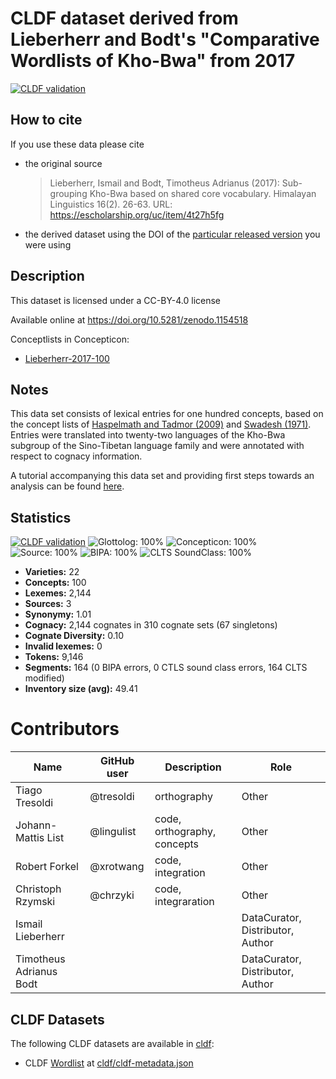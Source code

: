 # CLDF dataset derived from Lieberherr and Bodt's "Comparative Wordlists of Kho-Bwa" from 2017

[![CLDF validation](https://github.com/lexibank/lieberherrkhobwa/workflows/CLDF-validation/badge.svg)](https://github.com/lexibank/lieberherrkhobwa/actions?query=workflow%3ACLDF-validation)

## How to cite

If you use these data please cite
- the original source
  > Lieberherr, Ismail and Bodt, Timotheus Adrianus (2017): Sub-grouping Kho-Bwa based on shared core vocabulary. Himalayan Linguistics 16(2). 26-63. URL: https://escholarship.org/uc/item/4t27h5fg
- the derived dataset using the DOI of the [particular released version](../../releases/) you were using

## Description


This dataset is licensed under a CC-BY-4.0 license

Available online at https://doi.org/10.5281/zenodo.1154518


Conceptlists in Concepticon:
- [Lieberherr-2017-100](https://concepticon.clld.org/contributions/Lieberherr-2017-100)
## Notes

This data set consists of lexical entries for one hundred
concepts, based on the concept lists of [Haspelmath and Tadmor (2009)](https://concepticon.clld.org/contributions/Haspelmath-2009-1460) and [Swadesh (1971)](https://concepticon.clld.org/contributions/Swadesh-1971-100).
Entries were translated into twenty-two languages of the Kho-Bwa subgroup of the Sino-Tibetan language family and were annotated with respect to cognacy information.

A tutorial accompanying this data set and providing first steps towards an analysis can be found [here](https://github.com/lexibank/phylogenetics-data-management-tutorial/blob/master/Tutorial.md).



## Statistics


[![CLDF validation](https://github.com/lexibank/lieberherrkhobwa/workflows/CLDF-validation/badge.svg)](https://github.com/lexibank/lieberherrkhobwa/actions?query=workflow%3ACLDF-validation)
![Glottolog: 100%](https://img.shields.io/badge/Glottolog-100%25-brightgreen.svg "Glottolog: 100%")
![Concepticon: 100%](https://img.shields.io/badge/Concepticon-100%25-brightgreen.svg "Concepticon: 100%")
![Source: 100%](https://img.shields.io/badge/Source-100%25-brightgreen.svg "Source: 100%")
![BIPA: 100%](https://img.shields.io/badge/BIPA-100%25-brightgreen.svg "BIPA: 100%")
![CLTS SoundClass: 100%](https://img.shields.io/badge/CLTS%20SoundClass-100%25-brightgreen.svg "CLTS SoundClass: 100%")

- **Varieties:** 22
- **Concepts:** 100
- **Lexemes:** 2,144
- **Sources:** 3
- **Synonymy:** 1.01
- **Cognacy:** 2,144 cognates in 310 cognate sets (67 singletons)
- **Cognate Diversity:** 0.10
- **Invalid lexemes:** 0
- **Tokens:** 9,146
- **Segments:** 164 (0 BIPA errors, 0 CTLS sound class errors, 164 CLTS modified)
- **Inventory size (avg):** 49.41

# Contributors

Name | GitHub user | Description | Role
--- | --- | --- | --- |
Tiago Tresoldi | @tresoldi | orthography | Other
Johann-Mattis List | @lingulist | code, orthography, concepts | Other
Robert Forkel | @xrotwang | code, integration | Other
Christoph Rzymski | @chrzyki | code, integraration | Other
Ismail Lieberherr | | | DataCurator, Distributor, Author
Timotheus Adrianus Bodt | | | DataCurator, Distributor, Author




## CLDF Datasets

The following CLDF datasets are available in [cldf](cldf):

- CLDF [Wordlist](https://github.com/cldf/cldf/tree/master/modules/Wordlist) at [cldf/cldf-metadata.json](cldf/cldf-metadata.json)
